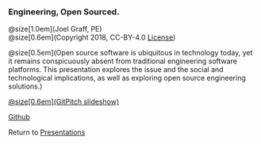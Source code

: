 ### Engineering, Open Sourced.
@size[1.0em](Joel Graff, PE)<br>
@size[0.6em](Copyright 2018, CC-BY-4.0 [License](https://github.com/joelgraff/presentations/license.md))


@size[0.5em](Open source software is ubiquitous in technology today, yet it remains conspicuously absent from traditional engineering software platforms.  This presentation explores the issue and the social and technological implications, as well as exploring open source engineering solutions.)

[@size[0.6em](GitPitch slideshow)](https://gitpitch.com/joelgraff/presentations?p=engineering_opensourced/ispe_june_2018/#/)

[Github](https://github.com/joelgraff/presentations/tree/master/engineering_opensourced)


Return to [Presentations](https://gitpitch.com/joelgraff/presentations)